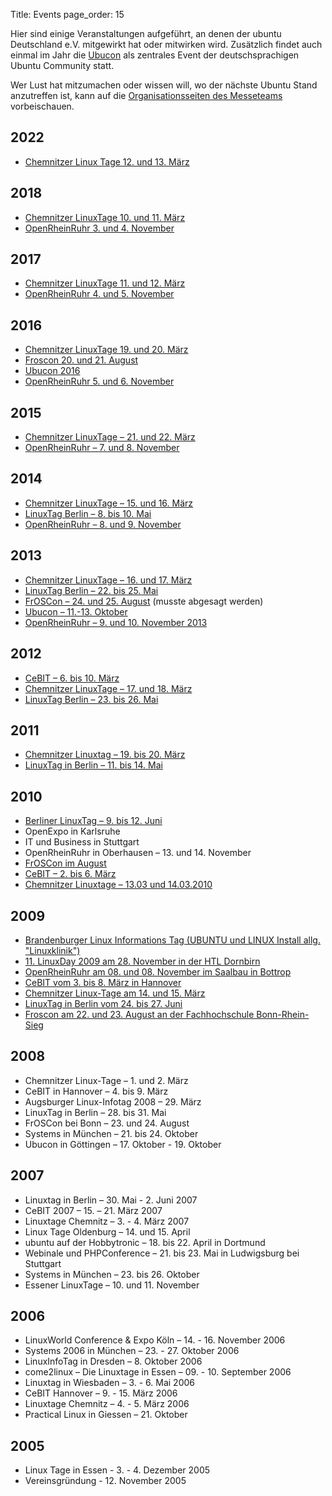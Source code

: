 Title: Events
page_order: 15

Hier sind einige Veranstaltungen aufgeführt, an denen der ubuntu
Deutschland e.V. mitgewirkt hat oder mitwirken wird. Zusätzlich findet
auch einmal im Jahr die [Ubucon](http://www.ubucon.de/) als zentrales
Event der deutschsprachigen Ubuntu Community statt.

Wer Lust hat mitzumachen oder wissen will, wo der nächste Ubuntu Stand
anzutreffen ist, kann auf die [Organisationsseiten des
Messeteams](https://wiki.ubuntuusers.de/LocoTeam/Messen) vorbeischauen.

## 2022
 * [Chemnitzer Linux Tage 12. und 13. März](https://wiki.ubuntuusers.de/LocoTeam/Messen/2022/clt/)

## 2018

 * [Chemnitzer LinuxTage 10. und 11. März](https://wiki.ubuntuusers.de/LocoTeam/Messen/2018/clt/)
 * [OpenRheinRuhr 3. und 4. November](https://wiki.ubuntuusers.de/LocoTeam/Messen/2018/ORR/)

## 2017

 * [Chemnitzer LinuxTage 11. und 12. März](https://wiki.ubuntuusers.de/LocoTeam/Messen/2017/clt/)
 * [OpenRheinRuhr 4. und 5. November](https://wiki.ubuntuusers.de/LocoTeam/Messen/2017/ORR/)

## 2016

 * [Chemnitzer LinuxTage 19. und 20. März](https://wiki.ubuntuusers.de/LocoTeam/Messen/2016/clt/)
 * [Froscon 20. und 21. August](http://wiki.ubuntuusers.de/LocoTeam/Messen/2016/Froscon)
 * [Ubucon 2016](http://wiki.ubucon.de/doku.php/ubucon:2016)
 * [OpenRheinRuhr 5. und 6. November](https://wiki.ubuntuusers.de/LocoTeam/Messen/2016/ORR/)

## 2015

 * [Chemnitzer LinuxTage – 21. und 22. März](https://wiki.ubuntuusers.de/LocoTeam/Messen/2015/clt)
 * [OpenRheinRuhr – 7. und 8. November](https://wiki.ubuntuusers.de/LocoTeam/Messen/2015/ORR)

## 2014

 * [Chemnitzer LinuxTage – 15. und 16. März](http://wiki.ubuntuusers.de/LocoTeam/Messen/2014/clt)
 * [LinuxTag Berlin – 8. bis 10. Mai](http://wiki.ubuntuusers.de/LocoTeam/Messen/2014/blt)
 * [OpenRheinRuhr – 8. und 9. November](http://wiki.ubuntuusers.de/LocoTeam/Messen/2014/ORR)

## 2013

 * [Chemnitzer LinuxTage – 16. und 17. März](http://wiki.ubuntuusers.de/LocoTeam/Messen/2013/clt)
 * [LinuxTag Berlin – 22. bis 25. Mai](http://wiki.ubuntuusers.de/LocoTeam/Messen/2013/blt)
 * [FrOSCon – 24. und 25. August](http://wiki.ubuntuusers.de/LocoTeam/Messen/2013/FrOSCon) (musste abgesagt werden)
 * [Ubucon – 11.-13. Oktober](http://wiki.ubuntuusers.de/LocoTeam/Ubucon/2013)
 * [OpenRheinRuhr – 9. und 10. November 2013](http://wiki.ubuntuusers.de/LocoTeam/Messen/2013/ORR)

## 2012

 * [CeBIT – 6. bis 10. März](http://wiki.ubuntuusers.de/LocoTeam/Messen/2012/cebit)
 * [Chemnitzer LinuxTage – 17. und 18. März](http://wiki.ubuntuusers.de/LocoTeam/Messen/2012/clt)
 * [LinuxTag Berlin – 23. bis 26. Mai](http://wiki.ubuntuusers.de/LocoTeam/Messen/2012/blt)

## 2011

 * [Chemnitzer Linuxtag – 19. bis 20. März](http://wiki.ubuntuusers.de/LocoTeam/Messen/2011/clt)
 * [LinuxTag in Berlin – 11. bis 14. Mai](http://wiki.ubuntuusers.de/LocoTeam/Messen/2011/blt)

## 2010

 * [Berliner LinuxTag – 9. bis 12. Juni](http://wiki.ubuntuusers.de/LocoTeam/Messen/2010/blt)
 * OpenExpo in Karlsruhe
 * IT und Business in Stuttgart
 * OpenRheinRuhr in Oberhausen – 13. und 14. November
 * [FrOSCon im August](http://wiki.ubuntuusers.de/LocoTeam/Messen/2010/FrOSCon)
 * [CeBIT – 2. bis 6. März](http://wiki.ubuntuusers.de/LocoTeam/Messen/2010/cebit)
 * [Chemnitzer Linuxtage – 13.03 und 14.03.2010](http://wiki.ubuntuusers.de/LocoTeam/Messen/2010/Chemnitzer_Linuxtage_2010)

## 2009

 * [Brandenburger Linux Informations Tag (UBUNTU und LINUX Install allg. "Linuxklinik")](http://wiki.ubuntuusers.de/LocoTeam/Messen/2009/blit.org)
 * [11. LinuxDay 2009 am 28. November in der HTL Dornbirn](http://wiki.ubuntuusers.de/LocoTeam/Messen/2009/linuxdayDornbirn)
 * [OpenRheinRuhr am 08. und 08. November im Saalbau in Bottrop](http://wiki.ubuntuusers.de/LocoTeam/Messen/2009/orr)
 * [CeBIT vom 3. bis 8. März in Hannover](http://wiki.ubuntuusers.de/LocoTeam/Messen/2009/cebit)
 * [Chemnitzer Linux-Tage am 14. und 15. März](http://wiki.ubuntuusers.de/LocoTeam/Messen/2009/clt)
 * [LinuxTag in Berlin vom 24. bis 27. Juni](http://wiki.ubuntuusers.de/LocoTeam/Messen/2009/LTB)
 * [Froscon am 22. und 23. August an der Fachhochschule Bonn-Rhein-Sieg](http://wiki.ubuntuusers.de/LocoTeam/Messen/2009/froscon)

## 2008

 * Chemnitzer Linux-Tage – 1. und 2. März
 * CeBIT in Hannover – 4. bis 9. März
 * Augsburger Linux-Infotag 2008 – 29. März
 * LinuxTag in Berlin – 28. bis 31. Mai
 * FrOSCon bei Bonn – 23. und 24. August
 * Systems in München – 21. bis 24. Oktober
 * Ubucon in Göttingen – 17. Oktober - 19. Oktober

## 2007

 * Linuxtag in Berlin – 30. Mai - 2. Juni 2007
 * CeBIT 2007 – 15. – 21. März 2007
 * Linuxtage Chemnitz – 3. - 4. März 2007
 * Linux Tage Oldenburg – 14. und 15. April
 * ubuntu auf der Hobbytronic – 18. bis 22. April in Dortmund
 * Webinale und PHPConference – 21. bis 23. Mai in Ludwigsburg bei Stuttgart
 * Systems in München – 23. bis 26. Oktober
 * Essener LinuxTage – 10. und 11. November

## 2006

 * LinuxWorld Conference & Expo Köln – 14. - 16. November 2006
 * Systems 2006 in München – 23. - 27. Oktober 2006
 * LinuxInfoTag in Dresden – 8. Oktober 2006
 * come2linux – Die Linuxtage in Essen – 09. - 10. September 2006
 * Linuxtag in Wiesbaden – 3. - 6. Mai 2006
 * CeBIT Hannover – 9. - 15. März 2006
 * Linuxtage Chemnitz – 4. - 5. März 2006
 * Practical Linux in Giessen – 21. Oktober

## 2005

 * Linux Tage in Essen - 3. - 4. Dezember 2005
 * Vereinsgründung - 12. November 2005

